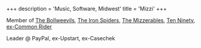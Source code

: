 +++
description = 'Music, Software, Midwest'
title = 'Mizzi'
+++

Member of [The Bollweevils](https://linktr.ee/thebollweevils),
[The Iron Spiders](https://linktr.ee/theironspiders),
[The Mizzerables](https://linktr.ee/themizzerables),
[Ten Ninety](https://open.spotify.com/artist/24P9iBBAQjmoZxPIV6h43Y?si=_cCOj1I5SRK_IyoSbjVFBA),
[ex-Common Rider](https://open.spotify.com/album/7HGboM9ezeYIcQrrerNXeY?si=D1ktkWATSHitmChVQX_JuA)

Leader @ PayPal, ex-Upstart, ex-Casechek
